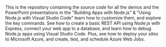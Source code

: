 
This is the repository containing the source code for all the demos and the PowerPoint presentations in the "Building Apps with Node.js" & "Using Node.js with Visual Studio Code" 
 learn how to customize them, and explore the key commands. See how to create a basic REST API using Node.js with Express, connect your web app to a database, and learn how to debug Node.js apps using Visual Studio Code. Plus, see how to deploy your sites to Microsoft Azure, and create, test, and schedule Azure Web Jobs.

